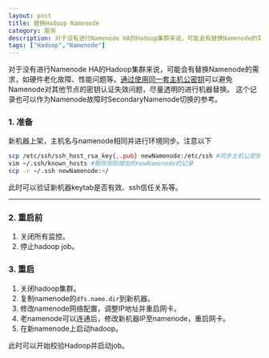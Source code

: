 ```yaml
---
layout: post
title: 替换Hadoop Namenode
category: 服务
description: 对于没有进行Namenode HA的Hadoop集群来说，可能会有替换Namenode的需求，本文记录了进行机器替换的步骤。
tags: ["Hadoop","Namenode"]
---
```


对于没有进行Namenode HA的Hadoop集群来说，可能会有替换Namenode的需求，如硬件老化故障、性能问题等。[通过使用同一套主机公密钥](/2013/11/05/ssh-publickey.html)可以避免Namenode对其他节点的密钥认证失效问题，尽量透明的进行机器替换。
这个记录也可以作为Namenode故障时SecondaryNamenode切换的参考。

### 1. 准备
新机器上架，主机名与namenode相同并进行环境同步。注意以下

```sh
scp /etc/ssh/ssh_host_rsa_key{,.pub} newNamenode:/etc/ssh #同步主机公密钥，默认rsa认证
vim ~/.ssh/known_hosts #删除刚刚增加的newNamenode的记录
scp -r ~/.ssh newNamenode:~/
```

此时可以验证新机器keytab是否有效、ssh信任关系等。

------

### 2. 重启前

1. 关闭所有监控。
2. 停止hadoop job。

### 3. 重启
1. 关闭hadoop集群。
2. 复制namenode的`dfs.name.dir`到新机器。
3. 修改namenode网络配置，调整IP地址并重启网卡。
4. 老namenode可以连通后，修改新机器IP至namenode，重启网卡。
5. 在新namenode上启动hadoop。

此时可以开始校验Hadoop并启动job。
